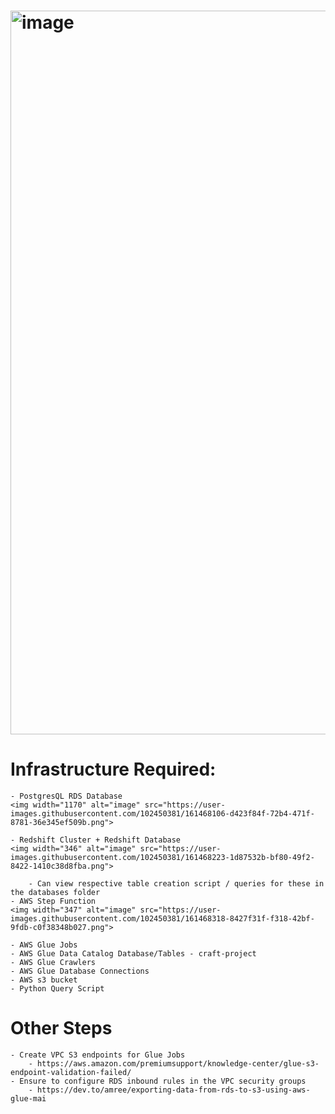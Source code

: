 # <img width="1158" alt="image" src="https://user-images.githubusercontent.com/102450381/161465008-46a91b70-07f1-44fa-8a40-d0f2275e8b79.png">

# Infrastructure Required:
    - PostgresQL RDS Database
    <img width="1170" alt="image" src="https://user-images.githubusercontent.com/102450381/161468106-d423f84f-72b4-471f-8781-36e345ef509b.png">

    - Redshift Cluster + Redshift Database
    <img width="346" alt="image" src="https://user-images.githubusercontent.com/102450381/161468223-1d87532b-bf80-49f2-8422-1410c38d8fba.png">

        - Can view respective table creation script / queries for these in the databases folder
    - AWS Step Function
    <img width="347" alt="image" src="https://user-images.githubusercontent.com/102450381/161468318-8427f31f-f318-42bf-9fdb-c0f38348b027.png">

    - AWS Glue Jobs
    - AWS Glue Data Catalog Database/Tables - craft-project
    - AWS Glue Crawlers
    - AWS Glue Database Connections
    - AWS s3 bucket
    - Python Query Script
   
# Other Steps
    - Create VPC S3 endpoints for Glue Jobs
        - https://aws.amazon.com/premiumsupport/knowledge-center/glue-s3-endpoint-validation-failed/
    - Ensure to configure RDS inbound rules in the VPC security groups 
        - https://dev.to/amree/exporting-data-from-rds-to-s3-using-aws-glue-mai

